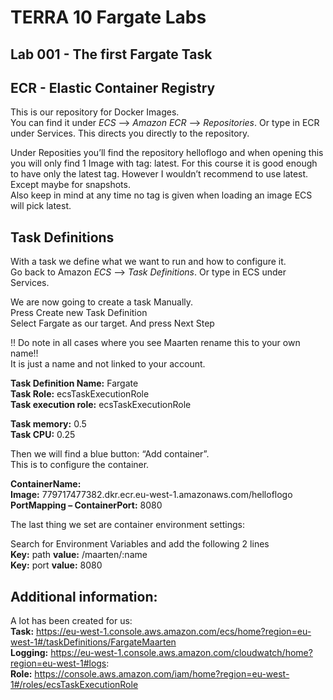# TERRA 10 Fargate Labs

## Lab 001 - The first Fargate Task

## ECR - Elastic Container Registry
This is our repository for Docker Images.  
You can find it under *ECS* --> *Amazon ECR* --> *Repositories*. Or type in ECR under Services. This directs you directly to the repository.  

Under Reposities you’ll find the repository helloflogo and when opening this you will only find 1 Image with tag: latest. For this course it is good enough to have only the latest tag. However I wouldn’t recommend to use latest. Except maybe for snapshots.  
Also keep in mind at any time no tag is given when loading an image ECS will pick latest.


## Task Definitions
With a task we define what we want to run and how to configure it.  
Go back to Amazon *ECS* --> *Task Definitions*. Or type in ECS under Services.  

We are now going to create a task Manually.  
Press Create new Task Definition  
Select Fargate as our target. And press Next Step  

!! Do note in all cases where you see Maarten rename this to your own name!!  
It is just a name and not linked to your account.  

**Task Definition Name:** Fargate<user>  
**Task Role:**  ecsTaskExecutionRole  
**Task execution role:**  ecsTaskExecutionRole  

**Task memory:** 0.5  
**Task CPU:** 0.25  

Then we will find a blue button:  “Add container”.  
This is to configure the container.  

**ContainerName:** <user>  
**Image:**  779717477382.dkr.ecr.eu-west-1.amazonaws.com/helloflogo  
**PortMapping – ContainerPort:** 8080  

The last thing we set are container environment settings:

Search for Environment Variables and add the following 2 lines  
**Key:** path   **value:** /maarten/:name  
**Key:** port   **value:** 8080  


## Additional information:
A lot has been created for us:  
**Task:** https://eu-west-1.console.aws.amazon.com/ecs/home?region=eu-west-1#/taskDefinitions/FargateMaarten  
**Logging:** https://eu-west-1.console.aws.amazon.com/cloudwatch/home?region=eu-west-1#logs:  
**Role:** https://console.aws.amazon.com/iam/home?region=eu-west-1#/roles/ecsTaskExecutionRole  
